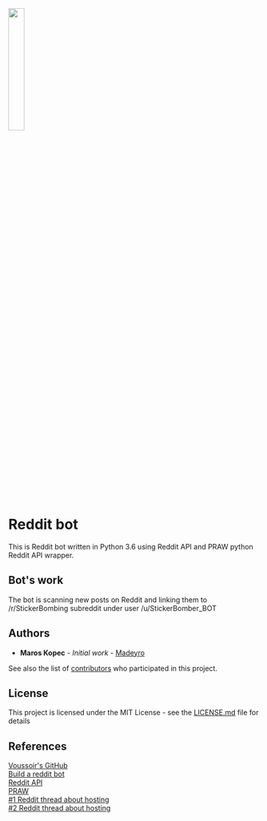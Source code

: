 <img src="https://cdn.worldvectorlogo.com/logos/reddit-1.svg" align=bottom style="width: 25%;"/>

# Reddit bot 

This is Reddit bot written in Python 3.6 using Reddit API and PRAW python Reddit API wrapper.

## Bot's work

The bot is scanning new posts on Reddit and linking them to /r/StickerBombing subreddit under user /u/StickerBomber_BOT 

## Authors

* **Maros Kopec** - *Initial work* - [Madeyro](https://github.com/Madeyro)

See also the list of [contributors](https://github.com/Madeyro/Redditbot/contributors) who participated in this project.

## License

This project is licensed under the MIT License - see the [LICENSE.md](LICENSE.md) file for details

## References

[Voussoir's GitHub](https://github.com/voussoir/reddit)  
[Build a reddit bot](http://pythonforengineers.com/build-a-reddit-bot-part-1/)  
[Reddit API](https://www.reddit.com/dev/api)  
[PRAW](https://praw.readthedocs.io/en/latest/)  
[#1 Reddit thread about hosting](https://www.reddit.com/r/botwatch/comments/2261dv/bot_creators_do_any_of_you_host_your_bots_on/)  
[#2 Reddit thread about hosting](https://www.reddit.com/r/botwatch/comments/4kzbep/where_to_host_this_reddit_bot/)
